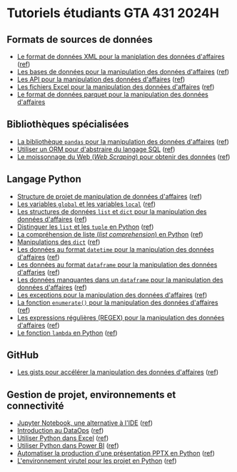 # Tutoriels étudiants GTA 431 2024H

## Formats de sources de données
- [Le format de données XML pour la maniplation des données d'affaires](./tutoriels/xml/README.md)  ([ref](https://github.com/Meganecordeau/Tutoriel_XML))
- [Les bases de données pour la manipulation des données d'affaires](./tutoriels/sgbd/README.md)  ([ref](https://github.com/Yvem22/Tutoriel-base-de-donn-e))
- [Les API pour la manipulation des données d'affaires](./tutoriels/api/README.md)  ([ref](https://github.com/FredLangevin/Tutoriel-API/tree/main))
- [Les fichiers Excel pour la manipulation des données d'affaires](./tutoriels/excel/README.md)  ([ref](https://github.com/evegrenier/Tutoriel))
- [Le format de données parquet pour la manipulation des données d'affaires](./tutoriels/parquet/README.md) 

## Bibliothèques spécialisées
- [La bibliothèque `pandas` pour la manipulation des données d'affaires](./tutoriels/pandas/README.md)  ([ref](https://github.com/ShanyRoberge/Projet-tutoriel))
- [Utiliser un ORM pour d'abstraire du langage SQL](./tutoriels/orm/README.md) ([ref](https://github.com/emilehuardudes/GTA431-tutoriels))
- [Le moissonnage du Web (_Web Scraping_) pour obtenir des données](./tutoriels/scraping/README.md) ([ref](https://github.com/JasmineDuplessis/livrable-tutoriel-web-scrapping))

## Langage Python
- [Structure de projet de manipulation de données d'affaires](./tutoriels/projet/structure_projet.md) ([ref](https://github.com/udes-gta431/gta431-livrable-tutoriel-lyudmylakovb/tree/main))
- [Les variables `global` et les variables `local`](./tutoriels/variables/README.md) ([ref](https://github.com/LaurieUDES/Tutoriel-variables-locales-et-globales))
- [Les structures de données `list` et `dict` pour la manipulation des données d'affaires](./tutoriels/structures/README.md)  ([ref](https://github.com/sarabelk25/tutoriel/tree/main))
- [Distinguer les `list` et les `tuple` en Python](./tutoriels/structures02/README.md) ([ref](https://github.com/carj1826/Tutoriel))
- [La compréhension de liste (_list comprehension_) en Python](./tutoriels/comprehension/README.md) ([ref](https://github.com/daphnelauziere/GTA431_Tutoriel_laud1502))
- [Manipulations des `dict`](./tutoriels/dictionnaires/README.md) ([ref](https://github.com/zacharydb/Tutoriel))
- [Les données au format `datetime` pour la manipulation des données d'affaires](./tutoriels/datetime/README.md)  ([ref](https://github.com/pitalain/Tutoriel))
- [Les données au format `dataframe` pour la manipulation des données d'affaries](./tutoriels/dataframe/README.md)  ([ref](https://github.com/udes-gta431/gta431-livrable-tutoriel-SIMR2601/blob/main/tutoriel.md))
- [Les données manquantes dans un `dataframe` pour la manipulation des données d'affaires](./tutoriels/na/turiels.md) ([ref](https://github.com/udes-gta431/gta431-livrable-tutoriel-SIMR2601/tree/main))
- [Les exceptions pour la manipulation des données d'affaires](./tutoriels/exceptions/README.md)  ([ref](https://github.com/Jeldaayubi/Gestion-des-exceptions-en-Python/blob/main/README.md)) 
- [La fonction `enumerate()` pour la manipulation des données d'affaires](./tutoriels/enumerate/README.md)  ([ref](https://github.com/azzaaminahajri/tutoriel-sur-la-fonction-enumerate))
- [Les expressions régulières (REGEX) pour la manipulation des données d'affaires](./tutoriels/regex/README.md)  ([ref](https://github.com/pitchjr77/Tutoriel_Regex101_GTA431_PICS2704/tree/main))
- [Le fonction `lambda` en Python](./tutoriels/lambda/README.md) ([ref](https://github.com/EdouardLitjens/Tutoriel-Remise))

## GitHub 
- [Les gists pour accélérer la manipulation des données d'affaires](./tutoriels/gists/README.md)  ([ref](https://github.com/noemiebelley/Tutoriel-GISTS.Github))

## Gestion de projet, environnements et connectivité
- [Jupyter Notebook, une alternative à l'IDE](./tutoriels/jupyter/README.md) ([ref](https://github.com/TomassinaBB/Jupyter-Notebook-et-PyCharm-Comparaison-et-Utilisation))
- [Introduction au DataOps](./tutoriels/dataops/README.md) ([ref](https://github.com/Charlesb989/Projet-DataOps1))
- [Utiliser Python dans Excel](./tutoriels/excel/README.md) ([ref](https://github.com/evegrenier/Tutoriel))
- [Utiliser Python dans Power BI](./tutoriels/powerbi/README.md) ([ref](https://github.com/Andropyne/Tutoriel-Python-dans-Power-BI))
- [Automatiser la production d'une présentation PPTX en Python](./tutoriels/pptx/README.md) ([ref](https://github.com/andrea-vreug/Turotiel_GTA431))
- [L'environnement virutel pour les projet en Python](./tutoriels/venv/README.md) ([ref](https://github.com/MelisandeCC/Tutoriel_venv/tree/main))

